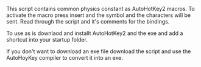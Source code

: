 This script contains common physics constant as AutoHotKey2 macros.
To activate the macro press insert and the symbol and the characters will be sent. Read through the script and it's comments for the bindings.

To use as is downlaod and installt AutoHotKey2 and the exe and add a shortcut into your startup folder. 

If you don't want to download an exe file download the script and use the AutoHoyKey compiler to convert it into an exe.
